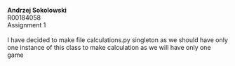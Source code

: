 <b>Andrzej Sokolowski</b>
<br />R00184058
<br />Assignment 1
<br /><br />
I have decided to make file calculations.py singleton as we should have only one instance of this class to make calculation as we will have only one game

